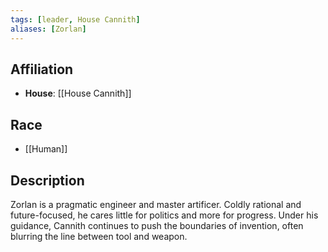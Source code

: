 ```yaml
---
tags: [leader, House Cannith]
aliases: [Zorlan]
---
```


## Affiliation
- **House**: [[House Cannith]]

## Race
- [[Human]]

## Description
Zorlan is a pragmatic engineer and master artificer. Coldly rational and future-focused, he cares little for politics and more for progress. Under his guidance, Cannith continues to push the boundaries of invention, often blurring the line between tool and weapon.
